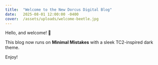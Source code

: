 ```yaml
---
title:  "Welcome to the New Dorcus Digital Blog"
date:   2025-08-01 12:00:00 -0400
cover:  /assets/uploads/welcome-beetle.jpg
---
```


Hello, and welcome! 🎉

This blog now runs on **Minimal Mistakes** with a sleek TC2-inspired dark theme.  

Enjoy!
